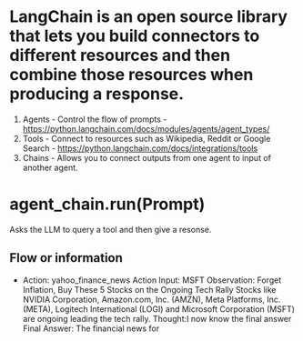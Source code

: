 # LangChain is an open source library that lets you build connectors to different resources and then combine those resources when producing a response.

1. Agents - Control the flow of prompts - https://python.langchain.com/docs/modules/agents/agent_types/
1. Tools - Connect to resources such as Wikipedia, Reddit or Google Search - https://python.langchain.com/docs/integrations/tools 
1. Chains - Allows you to connect outputs from one agent to input of another agent.


# agent_chain.run(Prompt)
Asks the LLM to query a tool and then give a resonse.  
## Flow or information
* Action: yahoo_finance_news
Action Input: MSFT
Observation: Forget Inflation, Buy These 5 Stocks on the Ongoing Tech Rally
Stocks like NVIDIA Corporation, Amazon.com, Inc. (AMZN), Meta Platforms, Inc. (META), Logitech International (LOGI) and Microsoft Corporation (MSFT) are ongoing leading the tech rally.
Thought:I now know the final answer
Final Answer: The financial news for

